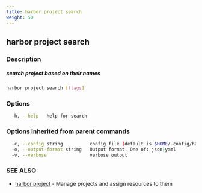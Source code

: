 ```yaml
---
title: harbor project search
weight: 50
---
```

## harbor project search

### Description

##### search project based on their names

```sh
harbor project search [flags]
```

### Options

```sh
  -h, --help   help for search
```

### Options inherited from parent commands

```sh
  -c, --config string          config file (default is $HOME/.config/harbor-cli/config.yaml)
  -o, --output-format string   Output format. One of: json|yaml
  -v, --verbose                verbose output
```

### SEE ALSO

* [harbor project](harbor-project.md)	 - Manage projects and assign resources to them

